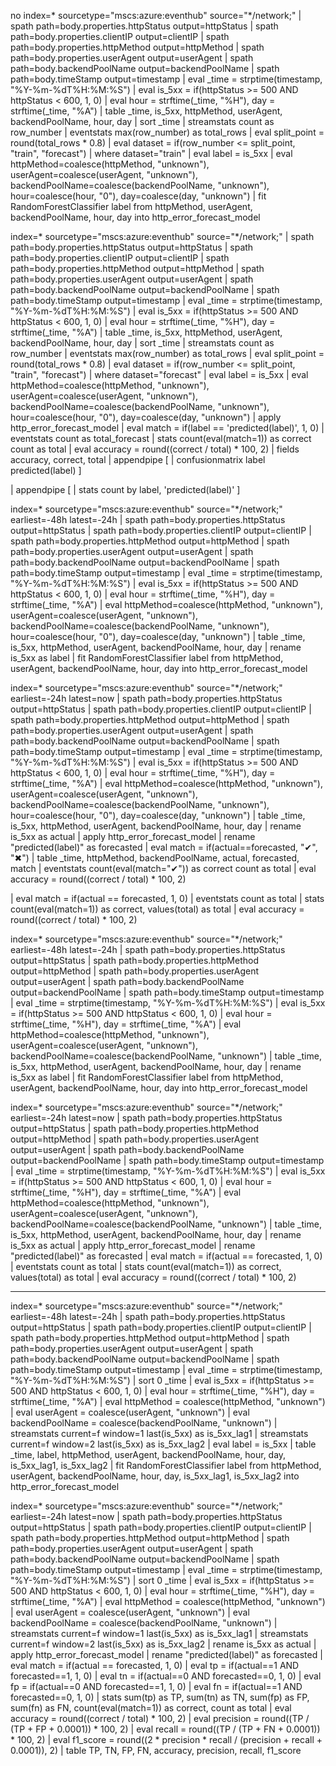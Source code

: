 no index=* sourcetype="mscs:azure:eventhub" source="*/network;"
| spath path=body.properties.httpStatus output=httpStatus
| spath path=body.properties.clientIP output=clientIP
| spath path=body.properties.httpMethod output=httpMethod
| spath path=body.properties.userAgent output=userAgent
| spath path=body.backendPoolName output=backendPoolName
| spath path=body.timeStamp output=timestamp
| eval _time = strptime(timestamp, "%Y-%m-%dT%H:%M:%S")
| eval is_5xx = if(httpStatus >= 500 AND httpStatus < 600, 1, 0)
| eval hour = strftime(_time, "%H"), day = strftime(_time, "%A")
| table _time, is_5xx, httpMethod, userAgent, backendPoolName, hour, day
| sort _time
| streamstats count as row_number
| eventstats max(row_number) as total_rows
| eval split_point = round(total_rows * 0.8)
| eval dataset = if(row_number <= split_point, "train", "forecast")
| where dataset="train"
| eval label = is_5xx
| eval httpMethod=coalesce(httpMethod, "unknown"), userAgent=coalesce(userAgent, "unknown"), backendPoolName=coalesce(backendPoolName, "unknown"), hour=coalesce(hour, "0"), day=coalesce(day, "unknown")
| fit RandomForestClassifier label from httpMethod, userAgent, backendPoolName, hour, day into http_error_forecast_model



index=* sourcetype="mscs:azure:eventhub" source="*/network;"
| spath path=body.properties.httpStatus output=httpStatus
| spath path=body.properties.clientIP output=clientIP
| spath path=body.properties.httpMethod output=httpMethod
| spath path=body.properties.userAgent output=userAgent
| spath path=body.backendPoolName output=backendPoolName
| spath path=body.timeStamp output=timestamp
| eval _time = strptime(timestamp, "%Y-%m-%dT%H:%M:%S")
| eval is_5xx = if(httpStatus >= 500 AND httpStatus < 600, 1, 0)
| eval hour = strftime(_time, "%H"), day = strftime(_time, "%A")
| table _time, is_5xx, httpMethod, userAgent, backendPoolName, hour, day
| sort _time
| streamstats count as row_number
| eventstats max(row_number) as total_rows
| eval split_point = round(total_rows * 0.8)
| eval dataset = if(row_number <= split_point, "train", "forecast")
| where dataset="forecast"
| eval label = is_5xx
| eval httpMethod=coalesce(httpMethod, "unknown"), userAgent=coalesce(userAgent, "unknown"), backendPoolName=coalesce(backendPoolName, "unknown"), hour=coalesce(hour, "0"), day=coalesce(day, "unknown")
| apply http_error_forecast_model
| eval match = if(label == 'predicted(label)', 1, 0)
| eventstats count as total_forecast
| stats count(eval(match=1)) as correct count as total
| eval accuracy = round((correct / total) * 100, 2)
| fields accuracy, correct, total
| appendpipe [
    | confusionmatrix label predicted(label)
]

| appendpipe [
    | stats count by label, 'predicted(label)'
]



index=* sourcetype="mscs:azure:eventhub" source="*/network;" earliest=-48h latest=-24h
| spath path=body.properties.httpStatus output=httpStatus
| spath path=body.properties.clientIP output=clientIP
| spath path=body.properties.httpMethod output=httpMethod
| spath path=body.properties.userAgent output=userAgent
| spath path=body.backendPoolName output=backendPoolName
| spath path=body.timeStamp output=timestamp
| eval _time = strptime(timestamp, "%Y-%m-%dT%H:%M:%S")
| eval is_5xx = if(httpStatus >= 500 AND httpStatus < 600, 1, 0)
| eval hour = strftime(_time, "%H"), day = strftime(_time, "%A")
| eval httpMethod=coalesce(httpMethod, "unknown"), userAgent=coalesce(userAgent, "unknown"), backendPoolName=coalesce(backendPoolName, "unknown"), hour=coalesce(hour, "0"), day=coalesce(day, "unknown")
| table _time, is_5xx, httpMethod, userAgent, backendPoolName, hour, day
| rename is_5xx as label
| fit RandomForestClassifier label from httpMethod, userAgent, backendPoolName, hour, day into http_error_forecast_model


index=* sourcetype="mscs:azure:eventhub" source="*/network;" earliest=-24h latest=now
| spath path=body.properties.httpStatus output=httpStatus
| spath path=body.properties.clientIP output=clientIP
| spath path=body.properties.httpMethod output=httpMethod
| spath path=body.properties.userAgent output=userAgent
| spath path=body.backendPoolName output=backendPoolName
| spath path=body.timeStamp output=timestamp
| eval _time = strptime(timestamp, "%Y-%m-%dT%H:%M:%S")
| eval is_5xx = if(httpStatus >= 500 AND httpStatus < 600, 1, 0)
| eval hour = strftime(_time, "%H"), day = strftime(_time, "%A")
| eval httpMethod=coalesce(httpMethod, "unknown"), userAgent=coalesce(userAgent, "unknown"), backendPoolName=coalesce(backendPoolName, "unknown"), hour=coalesce(hour, "0"), day=coalesce(day, "unknown")
| table _time, is_5xx, httpMethod, userAgent, backendPoolName, hour, day
| rename is_5xx as actual
| apply http_error_forecast_model
| rename "predicted(label)" as forecasted
| eval match = if(actual==forecasted, "✔", "✖")
| table _time, httpMethod, backendPoolName, actual, forecasted, match
| eventstats count(eval(match="✔")) as correct count as total
| eval accuracy = round((correct / total) * 100, 2)



| eval match = if(actual == forecasted, 1, 0)
| eventstats count as total
| stats count(eval(match=1)) as correct, values(total) as total
| eval accuracy = round((correct / total) * 100, 2)



index=* sourcetype="mscs:azure:eventhub" source="*/network;" earliest=-48h latest=-24h
| spath path=body.properties.httpStatus output=httpStatus
| spath path=body.properties.httpMethod output=httpMethod
| spath path=body.properties.userAgent output=userAgent
| spath path=body.backendPoolName output=backendPoolName
| spath path=body.timeStamp output=timestamp
| eval _time = strptime(timestamp, "%Y-%m-%dT%H:%M:%S")
| eval is_5xx = if(httpStatus >= 500 AND httpStatus < 600, 1, 0)
| eval hour = strftime(_time, "%H"), day = strftime(_time, "%A")
| eval httpMethod=coalesce(httpMethod, "unknown"), userAgent=coalesce(userAgent, "unknown"), backendPoolName=coalesce(backendPoolName, "unknown")
| table _time, is_5xx, httpMethod, userAgent, backendPoolName, hour, day
| rename is_5xx as label
| fit RandomForestClassifier label from httpMethod, userAgent, backendPoolName, hour, day into http_error_forecast_model


index=* sourcetype="mscs:azure:eventhub" source="*/network;" earliest=-24h latest=now
| spath path=body.properties.httpStatus output=httpStatus
| spath path=body.properties.httpMethod output=httpMethod
| spath path=body.properties.userAgent output=userAgent
| spath path=body.backendPoolName output=backendPoolName
| spath path=body.timeStamp output=timestamp
| eval _time = strptime(timestamp, "%Y-%m-%dT%H:%M:%S")
| eval is_5xx = if(httpStatus >= 500 AND httpStatus < 600, 1, 0)
| eval hour = strftime(_time, "%H"), day = strftime(_time, "%A")
| eval httpMethod=coalesce(httpMethod, "unknown"), userAgent=coalesce(userAgent, "unknown"), backendPoolName=coalesce(backendPoolName, "unknown")
| table _time, is_5xx, httpMethod, userAgent, backendPoolName, hour, day
| rename is_5xx as actual
| apply http_error_forecast_model
| rename "predicted(label)" as forecasted
| eval match = if(actual == forecasted, 1, 0)
| eventstats count as total
| stats count(eval(match=1)) as correct, values(total) as total
| eval accuracy = round((correct / total) * 100, 2)
__________________________________________________________________________________________________________________
index=* sourcetype="mscs:azure:eventhub" source="*/network;" earliest=-48h latest=-24h
| spath path=body.properties.httpStatus output=httpStatus
| spath path=body.properties.clientIP output=clientIP
| spath path=body.properties.httpMethod output=httpMethod
| spath path=body.properties.userAgent output=userAgent
| spath path=body.backendPoolName output=backendPoolName
| spath path=body.timeStamp output=timestamp
| eval _time = strptime(timestamp, "%Y-%m-%dT%H:%M:%S")
| sort 0 _time
| eval is_5xx = if(httpStatus >= 500 AND httpStatus < 600, 1, 0)
| eval hour = strftime(_time, "%H"), day = strftime(_time, "%A")
| eval httpMethod = coalesce(httpMethod, "unknown")
| eval userAgent = coalesce(userAgent, "unknown")
| eval backendPoolName = coalesce(backendPoolName, "unknown")
| streamstats current=f window=1 last(is_5xx) as is_5xx_lag1
| streamstats current=f window=2 last(is_5xx) as is_5xx_lag2
| eval label = is_5xx
| table _time, label, httpMethod, userAgent, backendPoolName, hour, day, is_5xx_lag1, is_5xx_lag2
| fit RandomForestClassifier label from httpMethod, userAgent, backendPoolName, hour, day, is_5xx_lag1, is_5xx_lag2 into http_error_forecast_model



index=* sourcetype="mscs:azure:eventhub" source="*/network;" earliest=-24h latest=now
| spath path=body.properties.httpStatus output=httpStatus
| spath path=body.properties.clientIP output=clientIP
| spath path=body.properties.httpMethod output=httpMethod
| spath path=body.properties.userAgent output=userAgent
| spath path=body.backendPoolName output=backendPoolName
| spath path=body.timeStamp output=timestamp
| eval _time = strptime(timestamp, "%Y-%m-%dT%H:%M:%S")
| sort 0 _time
| eval is_5xx = if(httpStatus >= 500 AND httpStatus < 600, 1, 0)
| eval hour = strftime(_time, "%H"), day = strftime(_time, "%A")
| eval httpMethod = coalesce(httpMethod, "unknown")
| eval userAgent = coalesce(userAgent, "unknown")
| eval backendPoolName = coalesce(backendPoolName, "unknown")
| streamstats current=f window=1 last(is_5xx) as is_5xx_lag1
| streamstats current=f window=2 last(is_5xx) as is_5xx_lag2
| rename is_5xx as actual
| apply http_error_forecast_model
| rename "predicted(label)" as forecasted
| eval match = if(actual == forecasted, 1, 0)
| eval tp = if(actual==1 AND forecasted==1, 1, 0)
| eval tn = if(actual==0 AND forecasted==0, 1, 0)
| eval fp = if(actual==0 AND forecasted==1, 1, 0)
| eval fn = if(actual==1 AND forecasted==0, 1, 0)
| stats sum(tp) as TP, sum(tn) as TN, sum(fp) as FP, sum(fn) as FN, count(eval(match=1)) as correct, count as total
| eval accuracy = round((correct / total) * 100, 2)
| eval precision = round((TP / (TP + FP + 0.0001)) * 100, 2)
| eval recall = round((TP / (TP + FN + 0.0001)) * 100, 2)
| eval f1_score = round((2 * precision * recall / (precision + recall + 0.0001)), 2)
| table TP, TN, FP, FN, accuracy, precision, recall, f1_score

